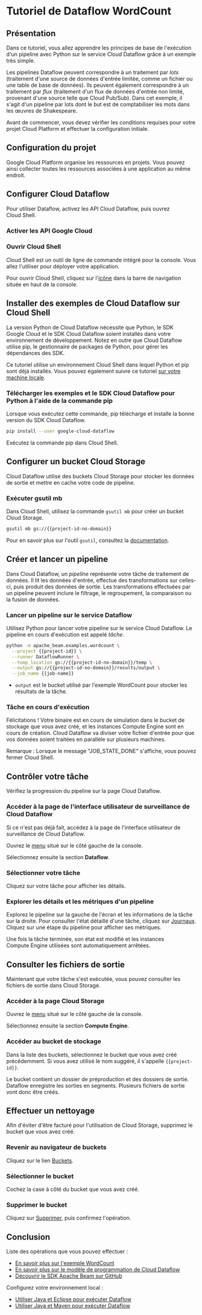 # Tutoriel de Dataflow WordCount

<walkthrough-tutorial-url url="https://cloud.google.com/dataflow/docs/quickstarts/quickstart-python"></walkthrough-tutorial-url>
<walkthrough-watcher-constant value="dataflow-intro" key="directory"></walkthrough-watcher-constant>
<walkthrough-watcher-constant value="dataflow-intro" key="job-name"></walkthrough-watcher-constant>

## Présentation

Dans ce tutoriel, vous allez apprendre les principes de base de l'exécution d'un pipeline avec Python sur le service Cloud Dataflow grâce à un exemple très simple.

Les pipelines Dataflow peuvent correspondre à un traitement par *lots* (traitement d'une source de données d'entrée limitée, comme un fichier ou une table de base de données). Ils peuvent également correspondre à un traitement par *flux* (traitement d'un flux de données d'entrée non limité, provenant d'une source telle que Cloud Pub/Sub). Dans cet exemple, il s'agit d'un pipeline par lots dont le but est de comptabiliser les mots dans les œuvres de Shakespeare.

Avant de commencer, vous devez vérifier les conditions requises pour votre projet Cloud Platform et effectuer la configuration initiale.

## Configuration du projet

Google Cloud Platform organise les ressources en projets. Vous pouvez ainsi collecter toutes les ressources associées à une application au même endroit.

<walkthrough-project-billing-setup></walkthrough-project-billing-setup>
<walkthrough-project-permissions permissions="dataflow.jobs.create"></walkthrough-project-permissions>

## Configurer Cloud Dataflow

Pour utiliser Dataflow, activez les API Cloud Dataflow, puis ouvrez Cloud Shell.

### Activer les API Google Cloud

<walkthrough-enable-apis apis="compute.googleapis.com,dataflow,cloudresourcemanager.googleapis.com,logging,storage_component,storage_api,bigquery,pubsub">
</walkthrough-enable-apis>

### Ouvrir Cloud Shell

Cloud Shell est un outil de ligne de commande intégré pour la console. Vous allez l'utiliser pour déployer votre application.

Pour ouvrir Cloud Shell, cliquez sur l'<walkthrough-cloud-shell-icon></walkthrough-cloud-shell-icon>[icône][spotlight-open-devshell] dans la barre de navigation située en haut de la console.

## Installer des exemples de Cloud Dataflow sur Cloud Shell

La version Python de Cloud Dataflow nécessite que Python, le SDK Google Cloud et le SDK Cloud Dataflow soient installés dans votre environnement de développement.
Notez en outre que Cloud Dataflow utilise pip, le gestionnaire de packages de Python, pour gérer les dépendances des SDK.

Ce tutoriel utilise un environnement Cloud Shell dans lequel Python et pip sont déjà installés. Vous pouvez également suivre ce tutoriel [sur votre machine locale][dataflow-python-tutorial].

### Télécharger les exemples et le SDK Cloud Dataflow pour Python à l'aide de la commande pip

Lorsque vous exécutez cette commande, pip télécharge et installe la bonne version du SDK Cloud Dataflow.

```bash
pip install --user google-cloud-dataflow
```

Exécutez la commande pip dans Cloud Shell.

## Configurer un bucket Cloud Storage

Cloud Dataflow utilise des buckets Cloud Storage pour stocker les données de sortie et mettre en cache votre code de pipeline.

### Exécuter gsutil mb

Dans Cloud Shell, utilisez la commande `gsutil mb` pour créer un bucket Cloud Storage.

```bash
gsutil mb gs://{{project-id-no-domain}}
```

Pour en savoir plus sur l'outil `gsutil`, consultez la [documentation][gsutil-docs].

## Créer et lancer un pipeline

Dans Cloud Dataflow, un *pipeline* représente votre tâche de traitement de données. Il lit les données d'entrée, effectue des transformations sur celles-ci, puis produit des données de sortie. Les transformations effectuées par un pipeline peuvent inclure le filtrage, le regroupement, la comparaison ou la fusion de données.

### Lancer un pipeline sur le service Dataflow

Utilisez Python pour lancer votre pipeline sur le service Cloud Dataflow. Le pipeline en cours d'exécution est appelé *tâche*.

```bash
python -m apache_beam.examples.wordcount \
  --project {{project-id}} \
  --runner DataflowRunner \
  --temp_location gs://{{project-id-no-domain}}/temp \
  --output gs://{{project-id-no-domain}}/results/output \
  --job_name {{job-name}}
```

  *  `output` est le bucket utilisé par l'exemple WordCount pour stocker les résultats de la tâche.

### Tâche en cours d'exécution

Félicitations ! Votre binaire est en cours de simulation dans le bucket de stockage que vous avez créé, et les instances Compute Engine sont en cours de création. Cloud Dataflow va diviser votre fichier d'entrée pour que vos données soient traitées en parallèle sur plusieurs machines.

Remarque : Lorsque le message "JOB_STATE_DONE" s'affiche, vous pouvez fermer Cloud Shell.

## Contrôler votre tâche

Vérifiez la progression du pipeline sur la page Cloud Dataflow.

### Accéder à la page de l'interface utilisateur de surveillance de Cloud Dataflow

Si ce n'est pas déjà fait, accédez à la page de l'interface utilisateur de surveillance de Cloud Dataflow.

Ouvrez le [menu][spotlight-console-menu] situé sur le côté gauche de la console.

Sélectionnez ensuite la section **Dataflow**.

<walkthrough-menu-navigation sectionid="DATAFLOW_SECTION"></walkthrough-menu-navigation>

### Sélectionner votre tâche

Cliquez sur votre tâche pour afficher les détails.

### Explorer les détails et les métriques d'un pipeline

Explorez le pipeline sur la gauche de l'écran et les informations de la tâche sur la droite. Pour consulter l'état détaillé d'une tâche, cliquez sur [Journaux][spotlight-job-logs]. Cliquez sur une étape du pipeline pour afficher ses métriques.

Une fois la tâche terminée, son état est modifié et les instances Compute Engine utilisées sont automatiquement arrêtées.

## Consulter les fichiers de sortie

Maintenant que votre tâche s'est exécutée, vous pouvez consulter les fichiers de sortie dans Cloud Storage.

### Accéder à la page Cloud Storage

Ouvrez le [menu][spotlight-console-menu] situé sur le côté gauche de la console.

Sélectionnez ensuite la section **Compute Engine**.

<walkthrough-menu-navigation sectionid="STORAGE_SECTION"></walkthrough-menu-navigation>

### Accéder au bucket de stockage

Dans la liste des buckets, sélectionnez le bucket que vous avez créé
précédemment. Si vous avez utilisé le nom suggéré, il s'appelle
`{{project-id}}`.

Le bucket contient un dossier de préproduction et des dossiers de sortie. Dataflow enregistre les sorties en segments. Plusieurs fichiers de sortie vont donc être créés.

## Effectuer un nettoyage

Afin d'éviter d'être facturé pour l'utilisation de Cloud Storage, supprimez le bucket que vous avez créé.

### Revenir au navigateur de buckets

Cliquez sur le lien [Buckets][spotlight-buckets-link].

### Sélectionner le bucket

Cochez la case à côté du bucket que vous avez créé.

### Supprimer le bucket

Cliquez sur [Supprimer][spotlight-delete-bucket], puis confirmez l'opération.

## Conclusion

<walkthrough-conclusion-trophy></walkthrough-conclusion-trophy>

Liste des opérations que vous pouvez effectuer :

  *  [En savoir plus sur l'exemple WordCount][wordcount]
  *  [En savoir plus sur le modèle de programmation de Cloud Dataflow][df-pipelines]
  *  [Découvrir le SDK Apache Beam sur GitHub][beam-sdk]

Configurez votre environnement local :

  *  [Utiliser Java et Eclipse pour exécuter Dataflow][df-eclipse]
  *  [Utiliser Java et Maven pour exécuter Dataflow][df-maven]

[beam-sdk]: https://github.com/apache/beam/tree/master/sdks/python
[dataflow-python-tutorial]: https://cloud.google.com/dataflow/docs/quickstarts/quickstart-python
[df-eclipse]: https://cloud.google.com/dataflow/docs/quickstarts/quickstart-java-eclipse
[df-maven]: https://cloud.google.com/dataflow/docs/quickstarts/quickstart-java-maven
[df-pipelines]: https://cloud.google.com/dataflow/model/programming-model-beam
[gsutil-docs]: https://cloud.google.com/storage/docs/gsutil
[spotlight-buckets-link]: walkthrough://spotlight-pointer?cssSelector=.p6n-cloudstorage-path-link
[spotlight-console-menu]: walkthrough://spotlight-pointer?spotlightId=console-nav-menu
[spotlight-delete-bucket]: walkthrough://spotlight-pointer?cssSelector=#p6n-cloudstorage-delete-buckets
[spotlight-job-logs]: walkthrough://spotlight-pointer?cssSelector=#p6n-dax-job-logs-toggle
[spotlight-open-devshell]: walkthrough://spotlight-pointer?spotlightId=devshell-activate-button
[wordcount]: https://beam.apache.org/get-started/wordcount-example/
